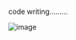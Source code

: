 code writing.........


![image](https://github.com/Begzod2004/mobile_bekzod_ver2/assets/103951263/31086f9f-4a5a-4ee9-96e1-54ae582b85c1)
